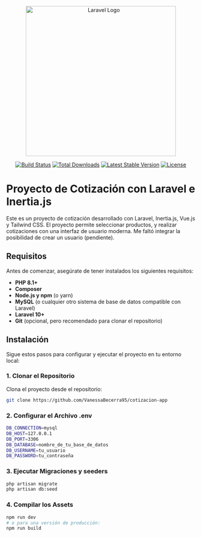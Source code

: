 <p align="center"><a href="https://laravel.com" target="_blank"><img src="https://raw.githubusercontent.com/laravel/art/master/logo-lockup/5%20SVG/2%20CMYK/1%20Full%20Color/laravel-logolockup-cmyk-red.svg" width="400" alt="Laravel Logo"></a></p>

<p align="center">
<a href="https://github.com/laravel/framework/actions"><img src="https://github.com/laravel/framework/workflows/tests/badge.svg" alt="Build Status"></a>
<a href="https://packagist.org/packages/laravel/framework"><img src="https://img.shields.io/packagist/dt/laravel/framework" alt="Total Downloads"></a>
<a href="https://packagist.org/packages/laravel/framework"><img src="https://img.shields.io/packagist/v/laravel/framework" alt="Latest Stable Version"></a>
<a href="https://packagist.org/packages/laravel/framework"><img src="https://img.shields.io/packagist/l/laravel/framework" alt="License"></a>
</p>

# Proyecto de Cotización con Laravel e Inertia.js

Este es un proyecto de cotización desarrollado con Laravel, Inertia.js, Vue.js y Tailwind CSS. El proyecto permite seleccionar productos, y realizar cotizaciones con una interfaz de usuario moderna. Me faltó integrar la posibilidad de crear un usuario (pendiente). 

## Requisitos

Antes de comenzar, asegúrate de tener instalados los siguientes requisitos:

- **PHP 8.1+**
- **Composer**
- **Node.js y npm** (o yarn)
- **MySQL** (o cualquier otro sistema de base de datos compatible con Laravel)
- **Laravel 10+**
- **Git** (opcional, pero recomendado para clonar el repositorio)

## Instalación

Sigue estos pasos para configurar y ejecutar el proyecto en tu entorno local:

### 1. Clonar el Repositorio

Clona el proyecto desde el repositorio:

```bash
git clone https://github.com/VanessaBecerra95/cotizacion-app

```
### 2. Configurar el Archivo .env

```bash
DB_CONNECTION=mysql
DB_HOST=127.0.0.1
DB_PORT=3306
DB_DATABASE=nombre_de_tu_base_de_datos
DB_USERNAME=tu_usuario
DB_PASSWORD=tu_contraseña
```

### 3. Ejecutar Migraciones y seeders
```bash
php artisan migrate
php artisan db:seed
```

### 4. Compilar los Assets
```bash
npm run dev
# o para una versión de producción:
npm run build
```
